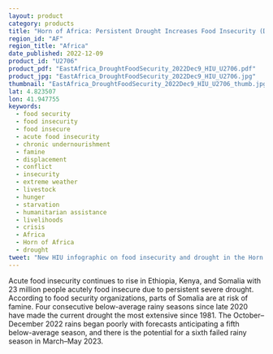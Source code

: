 ```yaml
---
layout: product
category: products
title: "Horn of Africa: Persistent Drought Increases Food Insecurity (December 2022 Snapshot)"
region_id: "AF"
region_title: "Africa"
date_published: 2022-12-09
product_id: "U2706"
product_pdf: "EastAfrica_DroughtFoodSecurity_2022Dec9_HIU_U2706.pdf"
product_jpg: "EastAfrica_DroughtFoodSecurity_2022Dec9_HIU_U2706.jpg"
thumbnail: "EastAfrica_DroughtFoodSecurity_2022Dec9_HIU_U2706_thumb.jpg"
lat: 4.823507
lon: 41.947755
keywords:
  - food security
  - food insecurity
  - food insecure
  - acute food insecurity
  - chronic undernourishment
  - famine
  - displacement
  - conflict
  - insecurity
  - extreme weather
  - livestock
  - hunger
  - starvation
  - humanitarian assistance
  - livelihoods
  - crisis
  - Africa
  - Horn of Africa
  - drought
tweet: "New HIU infographic on food insecurity and drought in the Horn of Africa:"
---
```

Acute food insecurity continues to rise in Ethiopia, Kenya, and Somalia with 23 million people acutely food insecure due to persistent severe drought. According to food security organizations, parts of Somalia are at risk of famine. Four consecutive below-average rainy seasons since late 2020 have made the current drought the most extensive since 1981. The October–December 2022 rains began poorly with forecasts anticipating a fifth below-average season, and there is the potential for a sixth failed rainy season in March–May 2023.
